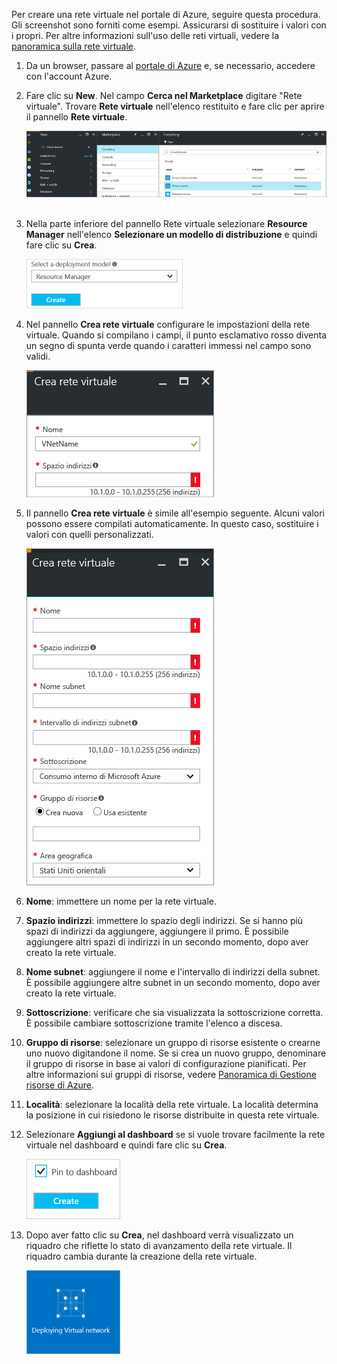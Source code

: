 Per creare una rete virtuale nel portale di Azure, seguire questa procedura. Gli screenshot sono forniti come esempi. Assicurarsi di sostituire i valori con i propri. Per altre informazioni sull'uso delle reti virtuali, vedere la [panoramica sulla rete virtuale](../articles/virtual-network/virtual-networks-overview.md).

1. Da un browser, passare al [portale di Azure](http://portal.azure.com) e, se necessario, accedere con l'account Azure.

2. Fare clic su **New**. Nel campo **Cerca nel Marketplace** digitare "Rete virtuale". Trovare **Rete virtuale** nell'elenco restituito e fare clic per aprire il pannello **Rete virtuale**.

	![Pannello per la ricerca della rete virtuale](./media/vpn-gateway-basic-vnet-rm-portal-include/newvnetportal700.png "Pannello per la ricerca della rete virtuale")  

3. Nella parte inferiore del pannello Rete virtuale selezionare **Resource Manager** nell'elenco **Selezionare un modello di distribuzione** e quindi fare clic su **Crea**.


	![Selezionare Resource Manager](./media/vpn-gateway-basic-vnet-rm-portal-include/resourcemanager250.png "Selezionare Resource Manager")  

4. Nel pannello **Crea rete virtuale** configurare le impostazioni della rete virtuale. Quando si compilano i campi, il punto esclamativo rosso diventa un segno di spunta verde quando i caratteri immessi nel campo sono validi.

	![Convalida campi](./media/vpn-gateway-basic-vnet-rm-portal-include/checkmark300.png "Convalida campi")  

5. Il pannello **Crea rete virtuale** è simile all'esempio seguente. Alcuni valori possono essere compilati automaticamente. In questo caso, sostituire i valori con quelli personalizzati.

	![Pannello Creare la rete virtuale](./media/vpn-gateway-basic-vnet-rm-portal-include/createvnet300.png "Pannello Creare la rete virtuale")  

6. **Nome**: immettere un nome per la rete virtuale.

7. **Spazio indirizzi**: immettere lo spazio degli indirizzi. Se si hanno più spazi di indirizzi da aggiungere, aggiungere il primo. È possibile aggiungere altri spazi di indirizzi in un secondo momento, dopo aver creato la rete virtuale.
 
8. **Nome subnet**: aggiungere il nome e l'intervallo di indirizzi della subnet. È possibile aggiungere altre subnet in un secondo momento, dopo aver creato la rete virtuale.

10. **Sottoscrizione**: verificare che sia visualizzata la sottoscrizione corretta. È possibile cambiare sottoscrizione tramite l'elenco a discesa.

11. **Gruppo di risorse**: selezionare un gruppo di risorse esistente o crearne uno nuovo digitandone il nome. Se si crea un nuovo gruppo, denominare il gruppo di risorse in base ai valori di configurazione pianificati. Per altre informazioni sui gruppi di risorse, vedere [Panoramica di Gestione risorse di Azure](resource-group-overview.md#resource-groups).

12. **Località**: selezionare la località della rete virtuale. La località determina la posizione in cui risiedono le risorse distribuite in questa rete virtuale.

13. Selezionare **Aggiungi al dashboard** se si vuole trovare facilmente la rete virtuale nel dashboard e quindi fare clic su **Crea**.
	
	![Aggiungi al dashboard](./media/vpn-gateway-basic-vnet-rm-portal-include/pintodashboard150.png "Aggiungere al dashboard")  

14. Dopo aver fatto clic su **Crea**, nel dashboard verrà visualizzato un riquadro che riflette lo stato di avanzamento della rete virtuale. Il riquadro cambia durante la creazione della rete virtuale.

	![Pannello Creazione della rete virtuale](./media/vpn-gateway-basic-vnet-rm-portal-include/deploying150.png "Pannello Creazione della rete virtuale")  

<!---HONumber=AcomDC_1005_2016-->